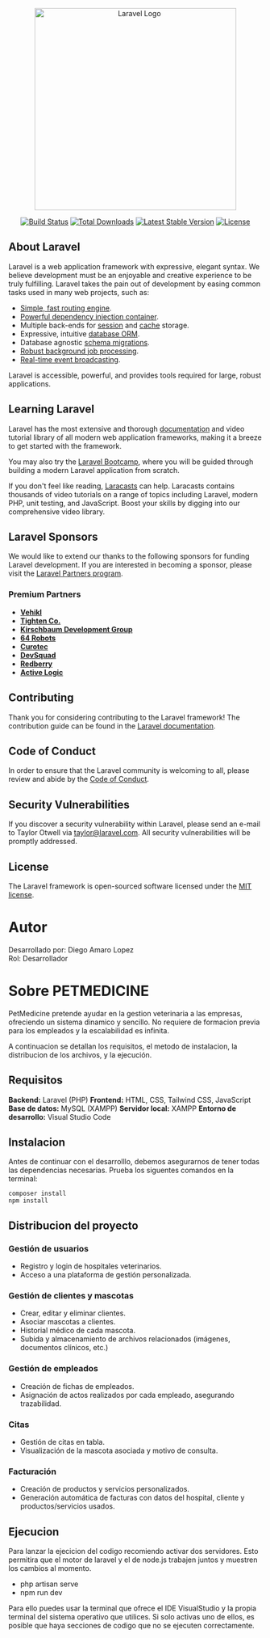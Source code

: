 <p align="center"><a href="https://laravel.com" target="_blank"><img src="https://raw.githubusercontent.com/laravel/art/master/logo-lockup/5%20SVG/2%20CMYK/1%20Full%20Color/laravel-logolockup-cmyk-red.svg" width="400" alt="Laravel Logo"></a></p>

<p align="center">
<a href="https://github.com/laravel/framework/actions"><img src="https://github.com/laravel/framework/workflows/tests/badge.svg" alt="Build Status"></a>
<a href="https://packagist.org/packages/laravel/framework"><img src="https://img.shields.io/packagist/dt/laravel/framework" alt="Total Downloads"></a>
<a href="https://packagist.org/packages/laravel/framework"><img src="https://img.shields.io/packagist/v/laravel/framework" alt="Latest Stable Version"></a>
<a href="https://packagist.org/packages/laravel/framework"><img src="https://img.shields.io/packagist/l/laravel/framework" alt="License"></a>
</p>

## About Laravel

Laravel is a web application framework with expressive, elegant syntax. We believe development must be an enjoyable and creative experience to be truly fulfilling. Laravel takes the pain out of development by easing common tasks used in many web projects, such as:

- [Simple, fast routing engine](https://laravel.com/docs/routing).
- [Powerful dependency injection container](https://laravel.com/docs/container).
- Multiple back-ends for [session](https://laravel.com/docs/session) and [cache](https://laravel.com/docs/cache) storage.
- Expressive, intuitive [database ORM](https://laravel.com/docs/eloquent).
- Database agnostic [schema migrations](https://laravel.com/docs/migrations).
- [Robust background job processing](https://laravel.com/docs/queues).
- [Real-time event broadcasting](https://laravel.com/docs/broadcasting).

Laravel is accessible, powerful, and provides tools required for large, robust applications.

## Learning Laravel

Laravel has the most extensive and thorough [documentation](https://laravel.com/docs) and video tutorial library of all modern web application frameworks, making it a breeze to get started with the framework.

You may also try the [Laravel Bootcamp](https://bootcamp.laravel.com), where you will be guided through building a modern Laravel application from scratch.

If you don't feel like reading, [Laracasts](https://laracasts.com) can help. Laracasts contains thousands of video tutorials on a range of topics including Laravel, modern PHP, unit testing, and JavaScript. Boost your skills by digging into our comprehensive video library.

## Laravel Sponsors

We would like to extend our thanks to the following sponsors for funding Laravel development. If you are interested in becoming a sponsor, please visit the [Laravel Partners program](https://partners.laravel.com).

### Premium Partners

- **[Vehikl](https://vehikl.com/)**
- **[Tighten Co.](https://tighten.co)**
- **[Kirschbaum Development Group](https://kirschbaumdevelopment.com)**
- **[64 Robots](https://64robots.com)**
- **[Curotec](https://www.curotec.com/services/technologies/laravel/)**
- **[DevSquad](https://devsquad.com/hire-laravel-developers)**
- **[Redberry](https://redberry.international/laravel-development/)**
- **[Active Logic](https://activelogic.com)**

## Contributing

Thank you for considering contributing to the Laravel framework! The contribution guide can be found in the [Laravel documentation](https://laravel.com/docs/contributions).

## Code of Conduct

In order to ensure that the Laravel community is welcoming to all, please review and abide by the [Code of Conduct](https://laravel.com/docs/contributions#code-of-conduct).

## Security Vulnerabilities

If you discover a security vulnerability within Laravel, please send an e-mail to Taylor Otwell via [taylor@laravel.com](mailto:taylor@laravel.com). All security vulnerabilities will be promptly addressed.

## License

The Laravel framework is open-sourced software licensed under the [MIT license](https://opensource.org/licenses/MIT).


####

####

# Autor

Desarrollado por: Diego Amaro Lopez  
Rol: Desarrollador

# Sobre PETMEDICINE

PetMedicine pretende ayudar en la gestion veterinaria a las empresas, ofreciendo un sistema dinamico y sencillo.
No requiere de formacion previa para los empleados y la escalabilidad es infinita.

A continuacion se detallan los requisitos, el metodo de instalacion, la distribucion de los archivos, y la ejecución.

## Requisitos

**Backend:** Laravel (PHP)
**Frontend:** HTML, CSS, Tailwind CSS, JavaScript
**Base de datos:** MySQL (XAMPP)
**Servidor local:** XAMPP
**Entorno de desarrollo:** Visual Studio Code

## Instalacion

Antes de continuar con el desarrolllo, debemos asegurarnos de tener todas las dependencias necesarias.
Prueba los siguentes comandos en la terminal:

    composer install
    npm install

## Distribucion del proyecto

### Gestión de usuarios
- Registro y login de hospitales veterinarios.
- Acceso a una plataforma de gestión personalizada.

### Gestión de clientes y mascotas
- Crear, editar y eliminar clientes.
- Asociar mascotas a clientes.
- Historial médico de cada mascota.
- Subida y almacenamiento de archivos relacionados (imágenes, documentos clínicos, etc.)

### Gestión de empleados
- Creación de fichas de empleados.
- Asignación de actos realizados por cada empleado, asegurando trazabilidad.

### Citas
- Gestión de citas en tabla.
- Visualización de la mascota asociada y motivo de consulta.

### Facturación
- Creación de productos y servicios personalizados.
- Generación automática de facturas con datos del hospital, cliente y productos/servicios usados.

## Ejecucion
Para lanzar la ejecicion del codigo recomiendo activar dos servidores.
Esto permitira que el motor de laravel y el de node.js trabajen juntos y muestren los cambios al momento.

- php artisan serve
- npm run dev

Para ello puedes usar la terminal que ofrece el IDE VisualStudio y la propia terminal del sistema operativo que utilices.
Si solo activas uno de ellos, es posible que haya secciones de codigo que no se ejecuten correctamente.

